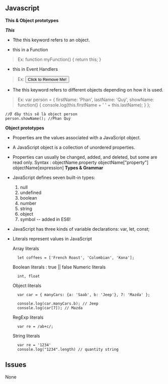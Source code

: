 
## Javascript

**This & Object prototypes**

**_This_**

- Tthe this keyword refers to an object.

- this in a Function

> Ex: 
    function myFunction() {
    return this;
    }

- this in Event Handlers
> Ex: 
    <button onclick="this.style.display='none'">
        Click to Remove Me!
    </button>

- The this keyword refers to different objects depending on how it is used.

> Ex: 
    var person = {
        firstName: 'Phan',
        lastName: 'Quý',
        showName: function() {
            console.log(this.firstName + ' ' + this.lastName);
    }
    };

    //Ở đây this sẽ là object person
    person.showName(); //Phan Quý

**Object prototypes**
- Properties are the values associated with a JavaScript object.

- A JavaScript object is a collection of unordered properties.

- Properties can usually be changed, added, and deleted, but some are read only.
Syntax :
    objectName.property 
    objectName["property"]  
    objectName[expression]
**Types & Grammar**

- JavaScript defines seven built-in types:
   1. null
   2. undefined
   3. boolean
   4. number
   5. string
   6. object
   7. symbol -- added in ES6!

- JavaScript has three kinds of variable declarations: var, let, const;

- Literals represent values in JavaScript

    Array literals

        let coffees = ['French Roast', 'Colombian', 'Kona'];

    Boolean literals : true || false
    Numeric literals

        int, float

    Object literals

        var car = { manyCars: {a: 'Saab', b: 'Jeep'}, 7: 'Mazda' };

        console.log(car.manyCars.b); // Jeep
        console.log(car[7]); // Mazda

    RegExp literals

        var re = /ab+c/;

    String literals

        var re = '1234'
        console.log("1234".length) // quantity string


## Issues

None